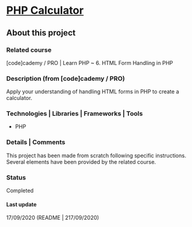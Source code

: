 # [PHP Calculator](https://www.codecademy.com/courses/learn-php/projects/html-php-calculator)

## About this project

### Related course
[code]cademy / PRO | Learn PHP ~ 6. HTML Form Handling in PHP

### Description (from [code]cademy / PRO)
Apply your understanding of handling HTML forms in PHP to create a calculator.

### Technologies | Libraries | Frameworks | Tools  
- PHP

### Details | Comments
This project has been made from scratch following specific instructions. Several elements have been provided by the related course.

### Status
Completed

#### Last update
17/09/2020
(README | 217/09/2020)